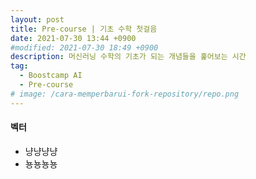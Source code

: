 ```yaml
---
layout: post
title: Pre-course | 기초 수학 첫걸음
date: 2021-07-30 13:44 +0900
#modified: 2021-07-30 18:49 +0900
description: 머신러닝 수학의 기초가 되는 개념들을 훑어보는 시간
tag:
  - Boostcamp AI
  - Pre-course
# image: /cara-memperbarui-fork-repository/repo.png
---
```


#### 벡터

* 냥냥냥냥
* 뇽뇽뇽뇽